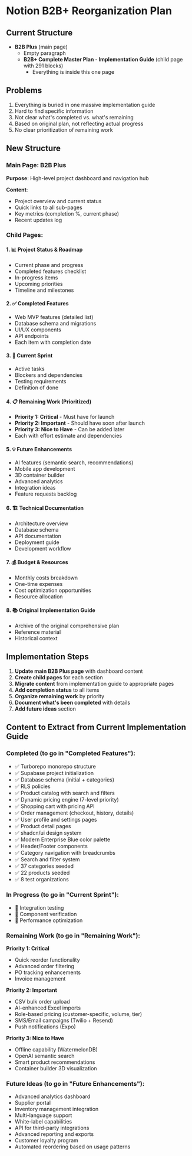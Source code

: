 # Notion B2B+ Reorganization Plan

## Current Structure
- **B2B Plus** (main page)
  - Empty paragraph
  - **B2B+ Complete Master Plan - Implementation Guide** (child page with 291 blocks)
    - Everything is inside this one page

## Problems
1. Everything is buried in one massive implementation guide
2. Hard to find specific information
3. Not clear what's completed vs. what's remaining
4. Based on original plan, not reflecting actual progress
5. No clear prioritization of remaining work

## New Structure

### Main Page: **B2B Plus**
**Purpose**: High-level project dashboard and navigation hub

**Content**:
- Project overview and current status
- Quick links to all sub-pages
- Key metrics (completion %, current phase)
- Recent updates log

### Child Pages:

#### 1. **📊 Project Status & Roadmap**
- Current phase and progress
- Completed features checklist
- In-progress items
- Upcoming priorities
- Timeline and milestones

#### 2. **✅ Completed Features**
- Web MVP features (detailed list)
- Database schema and migrations
- UI/UX components
- API endpoints
- Each item with completion date

#### 3. **🚧 Current Sprint**
- Active tasks
- Blockers and dependencies
- Testing requirements
- Definition of done

#### 4. **📋 Remaining Work (Prioritized)**
- **Priority 1: Critical** - Must have for launch
- **Priority 2: Important** - Should have soon after launch
- **Priority 3: Nice to Have** - Can be added later
- Each with effort estimate and dependencies

#### 5. **💡 Future Enhancements**
- AI features (semantic search, recommendations)
- Mobile app development
- 3D container builder
- Advanced analytics
- Integration ideas
- Feature requests backlog

#### 6. **🏗️ Technical Documentation**
- Architecture overview
- Database schema
- API documentation
- Deployment guide
- Development workflow

#### 7. **💰 Budget & Resources**
- Monthly costs breakdown
- One-time expenses
- Cost optimization opportunities
- Resource allocation

#### 8. **📚 Original Implementation Guide**
- Archive of the original comprehensive plan
- Reference material
- Historical context

## Implementation Steps

1. **Update main B2B Plus page** with dashboard content
2. **Create child pages** for each section
3. **Migrate content** from implementation guide to appropriate pages
4. **Add completion status** to all items
5. **Organize remaining work** by priority
6. **Document what's been completed** with details
7. **Add future ideas** section

## Content to Extract from Current Implementation Guide

### Completed (to go in "Completed Features"):
- ✅ Turborepo monorepo structure
- ✅ Supabase project initialization
- ✅ Database schema (initial + categories)
- ✅ RLS policies
- ✅ Product catalog with search and filters
- ✅ Dynamic pricing engine (7-level priority)
- ✅ Shopping cart with pricing API
- ✅ Order management (checkout, history, details)
- ✅ User profile and settings pages
- ✅ Product detail pages
- ✅ shadcn/ui design system
- ✅ Modern Enterprise Blue color palette
- ✅ Header/Footer components
- ✅ Category navigation with breadcrumbs
- ✅ Search and filter system
- ✅ 37 categories seeded
- ✅ 22 products seeded
- ✅ 8 test organizations

### In Progress (to go in "Current Sprint"):
- 🚧 Integration testing
- 🚧 Component verification
- 🚧 Performance optimization

### Remaining Work (to go in "Remaining Work"):
**Priority 1: Critical**
- Quick reorder functionality
- Advanced order filtering
- PO tracking enhancements
- Invoice management

**Priority 2: Important**
- CSV bulk order upload
- AI-enhanced Excel imports
- Role-based pricing (customer-specific, volume, tier)
- SMS/Email campaigns (Twilio + Resend)
- Push notifications (Expo)

**Priority 3: Nice to Have**
- Offline capability (WatermelonDB)
- OpenAI semantic search
- Smart product recommendations
- Container builder 3D visualization

### Future Ideas (to go in "Future Enhancements"):
- Advanced analytics dashboard
- Supplier portal
- Inventory management integration
- Multi-language support
- White-label capabilities
- API for third-party integrations
- Advanced reporting and exports
- Customer loyalty program
- Automated reordering based on usage patterns
